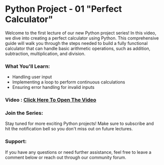 # Python Project - 01 "Perfect Calculator"
Welcome to the first lecture of our new Python project series! In this video, we dive into creating a perfect calculator using Python. This comprehensive guide will walk you through the steps needed to build a fully functional calculator that can handle basic arithmetic operations, such as addition, subtraction, multiplication, and division.

### What You'll Learn:
- Handling user input
- Implementing a loop to perform continuous calculations
- Ensuring error handling for invalid inputs

### Video : [Click Here To Open The Video](https://youtu.be/o9LP08-wL8A)

### Join the Series:
Stay tuned for more exciting Python projects! Make sure to subscribe and hit the notification bell so you don't miss out on future lectures.

### Support:
If you have any questions or need further assistance, feel free to leave a comment below or reach out through our community forum.
